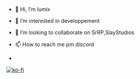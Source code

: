 - 👋 Hi, I’m lumix
- 👀 I’m interested in developpement
- 💞️ I’m looking to collaborate on SrRP,SlayStudios
- 📫 How to reach me pm discord

- 
[![ko-fi](https://ko-fi.com/img/githubbutton_sm.svg)](https://ko-fi.com/J3J7RE90Y)
<!---
o-lumix/o-lumix is a ✨ special ✨ repository because its `README.md` (this file) appears on your GitHub profile.
You can click the Preview link to take a look at your changes.
--->
